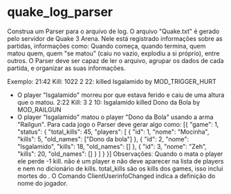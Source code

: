 # quake_log_parser

Construa um Parser para o arquivo de log. 
O arquivo "Quake.txt" é gerado pelo servidor de Quake 3 Arena. Nele está registrado informações sobre as partidas, informações como: Quando começa, quando termina, quem matou quem, quem "se matou" (caiu no vazio, explodiu a si próprio), entre outros. O Parser deve ser capaz de ler o arquivo, agrupar os dados de cada partida, e organizar as suas informações.
 
Exemplo:
21:42 Kill: 1022 2 22: <world> killed Isgalamido by MOD_TRIGGER_HURT
* O player "Isgalamido" morreu por que estava ferido e caiu de uma altura que o matou.
 2:22 Kill: 3 2 10: Isgalamido killed Dono da Bola by MOD_RAILGUN
* O player "Isgalamido" matou o player "Dono da Bola" usando a arma "Railgun".
Para cada jogo o Parser deve gerar algo como: 
[{
  "game": 1,
  "status": {
     "total_kills": 45,
     "players": [
		{
			"id": 1,
			"nome": "Mocinha",
			"kills": 5,
			"old_names": ["Dono da bola"]
		},
		{
			"id": 2,
			"nome": "Isgalamido",
			"kills": 18,
			"old_names": []
		},
		{
			"id": 3,
			"nome": "Zeh",
			"kills": 20,
			"old_names": []
		}
	]
  }
}]
Observações: Quando o <world> mata o player ele perde -1 kill. <world> não é um player e não deve aparecer na lista de players e nem no dicionário de kills. total_kills são os kills dos games, isso inclui mortes do <world>.
O Comando ClientUserinfoChanged indica a definição do nome do jogador.
